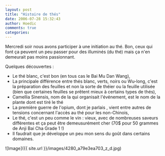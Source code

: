 ```yaml
---
layout: post
title: "Histoire de thés"
date: 2006-07-28 15:32:43
author: Hoedic
comments: true
categories: 
---
```



Mercredi soir nous avons participer à une initiation au thé. Bon, ceux qui font ça peuvent un peu passer pour des illuminés (du thé) mais ça n'en demeurait pas moins passionnant.

Quelques découvertes :
-  Le thé blanc, c'est bon (en tous cas le Bai Mu Dan Wang),
-  La principale différence entre thés blanc, verts, noirs ou Wu-long, c'est la préparation des feuilles et non la sorte de théier ou la feuille utilisée (bien que certaines feuilles se prêtent mieux à certains types de thés),
-  Camellia Sinensis, nom de la  qui organisait l'événement, est le nom de la plante dont est tiré le thé
-  La première guerre de l'opium, dont je parlais , vient entre autres de tensions concernant l'accès au thé pour les non-Chinois,
-  Le thé, c'est un peu comme le vin : vieux, avec de nombreuses saveurs différentes et ça peut être demeusurément cher (70$ pour 50 grammes de Anji Bai Cha Grade 1 !)
-  Il faudrait que je développe un peu mon sens du goût dans certains domaines.

![Image]({{ site.url }}/images/4280_a79e3ea703_z_d.jpg)
